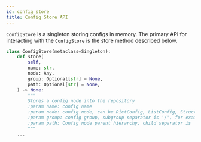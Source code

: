 ```yaml
---
id: config_store
title: Config Store API
---
```

`ConfigStore` is a singleton storing configs in memory.
The primary API for interacting with the `ConfigStore` is the store method described below.

```python
class ConfigStore(metaclass=Singleton):
    def store(
        self,
        name: str,
        node: Any,
        group: Optional[str] = None,
        path: Optional[str] = None,
    ) -> None:
        """
        Stores a config node into the repository
        :param name: config name
        :param node: config node, can be DictConfig, ListConfig, Structured configs and even dict and list
        :param group: config group, subgroup separator is '/', for example hydra/launcher
        :param path: Config node parent hierarchy. child separator is '.', for example foo.bar.bazz
        """
    ...
```